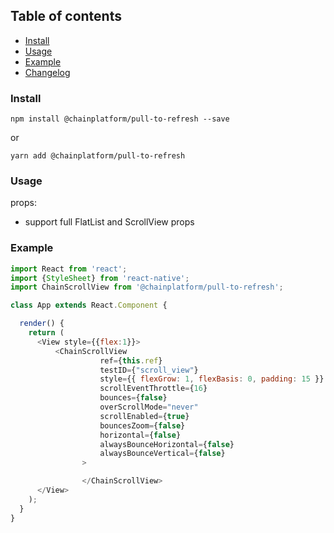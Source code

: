 ## Table of contents
- [Install](#install)
- [Usage](#usage)
- [Example](#example)
- [Changelog](#changelog)

### Install
```
npm install @chainplatform/pull-to-refresh --save
```
or
```
yarn add @chainplatform/pull-to-refresh
```

### Usage

props:

- support full FlatList and ScrollView props

### Example

```js
import React from 'react';
import {StyleSheet} from 'react-native';
import ChainScrollView from '@chainplatform/pull-to-refresh';

class App extends React.Component {

  render() {
    return (
      <View style={{flex:1}}>
          <ChainScrollView
                    ref={this.ref}
                    testID={"scroll_view"}
                    style={{ flexGrow: 1, flexBasis: 0, padding: 15 }}
                    scrollEventThrottle={16}
                    bounces={false}
                    overScrollMode="never"
                    scrollEnabled={true}
                    bouncesZoom={false}
                    horizontal={false}
                    alwaysBounceHorizontal={false}
                    alwaysBounceVertical={false}
                >

                </ChainScrollView>
      </View>
    );
  }
}
```